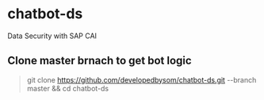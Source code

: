 # chatbot-ds
Data Security with SAP CAI

## Clone master brnach to get bot logic
> git clone https://github.com/developedbysom/chatbot-ds.git --branch master && cd chatbot-ds

